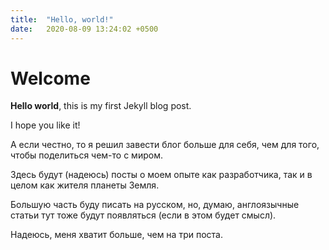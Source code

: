 ```yaml
---
title:  "Hello, world!"
date:   2020-08-09 13:24:02 +0500
---
```


# Welcome

**Hello world**, this is my first Jekyll blog post.

I hope you like it!

А если честно, то я решил завести блог больше для себя, чем для того, чтобы поделиться чем-то с миром.

Здесь будут (надеюсь) посты о моем опыте как разработчика, так и в целом как жителя планеты Земля.

Большую часть буду писать на русском, но, думаю, англоязычные статьи тут тоже будут появляться (если в этом будет смысл).

Надеюсь, меня хватит больше, чем на три поста.
